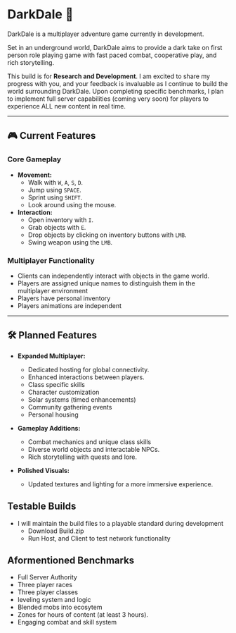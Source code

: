 # DarkDale 🌌

DarkDale is a multiplayer adventure game currently in development.

Set in an underground world, DarkDale aims to provide a dark take on first person role playing game with fast paced combat, cooperative play, and rich storytelling.

This build is for **Research and Development**. I am excited to share my progress with you, and your feedback is invaluable as I continue to build the world surrounding DarkDale. Upon completing specific benchmarks, I plan to implement full server capabilities (coming very soon) for players to experience ALL new content in real time. 

---

## 🎮 Current Features

### Core Gameplay
- **Movement:**  
  - Walk with `W`, `A`, `S`, `D`.  
  - Jump using `SPACE`.
  - Sprint using `SHIFT`.
  - Look around using the mouse.  
- **Interaction:**  
  - Open inventory with `I`.  
  - Grab objects with `E`.
  - Drop objects by clicking on inventory buttons with `LMB`.
  - Swing weapon using the `LMB`.

### Multiplayer Functionality
  - Clients can independently interact with objects in the game world.  
  - Players are assigned unique names to distinguish them in the multiplayer environment
  - Players have personal inventory
  - Players animations are independent

---

## 🛠️ Planned Features
- **Expanded Multiplayer:**

  - Dedicated hosting for global connectivity.
  - Enhanced interactions between players.
  - Class specific skills
  - Character customization
  - Solar systems (timed enhancements)
  - Community gathering events
  - Personal housing

- **Gameplay Additions:**

  - Combat mechanics and unique class skills
  - Diverse world objects and interactable NPCs.
  - Rich storytelling with quests and lore.

- **Polished Visuals:**
  - Updated textures and lighting for a more immersive experience.
 
## Testable Builds
- I will maintain the build files to a playable standard during development
  - Download Build.zip
  - Run Host, and Client to test network functionality

## Aformentioned Benchmarks
- Full Server Authority
- Three player races
- Three player classes
- leveling system and logic
- Blended mobs into ecosytem
- Zones for hours of content (at least 3 hours).
- Engaging combat and skill system
